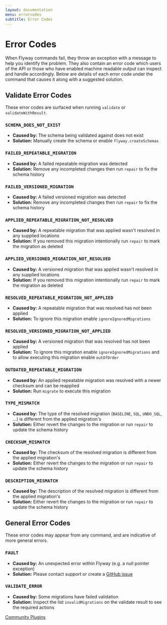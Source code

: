 ```yaml
---
layout: documentation
menu: errorcodes
subtitle: Error Codes
---
```


# Error Codes

When Flyway commands fail, they throw an exception with a message to help you identify the problem. They also contain an error code which users of the API or those who have enabled machine readable output can inspect and handle accordingly. Below are details of each error code under the command that causes it along with a suggested solution.


## Validate Error Codes
These error codes are surfaced when running `validate` or `validateWithResult`.

### `SCHEMA_DOES_NOT_EXIST`
- **Caused by:** The schema being validated against does not exist
- **Solution:** Manually create the schema or enable `flyway.createSchemas`

### `FAILED_REPEATABLE_MIGRATION`
- **Caused by:** A failed repeatable migration was detected
- **Solution:** Remove any incompleted changes then run `repair` to fix the schema history

### `FAILED_VERSIONED_MIGRATION`
- **Caused by:** A failed versioned migration was detected
- **Solution:** Remove any incompleted changes then run `repair` to fix the schema history

### `APPLIED_REPEATABLE_MIGRATION_NOT_RESOLVED`
- **Caused by:** A repeatable migration that was applied wasn't resolved in any supplied locations
- **Solution:** If you removed this migration intentionally run `repair` to mark the migration as deleted

### `APPLIED_VERSIONED_MIGRATION_NOT_RESOLVED`
- **Caused by:** A versioned migration that was applied wasn't resolved in any supplied locations
- **Solution:** If you removed this migration intentionally run `repair` to mark the migration as deleted

### `RESOLVED_REPEATABLE_MIGRATION_NOT_APPLIED`
- **Caused by:** A repeatable migration that was resolved has not been applied
- **Solution:** To ignore this migration enable `ignoreIgnoredMigrations`

### `RESOLVED_VERSIONED_MIGRATION_NOT_APPLIED`
- **Caused by:** A versioned migration that was resolved has not been applied
- **Solution:** To ignore this migration enable `ignoreIgnoredMigrations` and to allow executing this migration enable `outOfOrder`

### `OUTDATED_REPEATABLE_MIGRATION`
- **Caused by:** An applied repeatable migration was resolved with a newer checksum and can be reapplied
- **Solution:** Run `migrate` to execute this migration

### `TYPE_MISMATCH`
- **Caused by:** The type of the resolved migration (`BASELINE`, `SQL`, `UNDO_SQL`, ...) is different from the applied migration's
- **Solution:** Either revert the changes to the migration or run `repair` to update the schema history

### `CHECKSUM_MISMATCH`
- **Caused by:** The checksum of the resolved migration is different from the applied migration's
- **Solution:** Either revert the changes to the migration or run `repair` to update the schema history

### `DESCRIPTION_MISMATCH`
- **Caused by:** The description of the resolved migration is different from the applied migration's
- **Solution:** Either revert the changes to the migration or run `repair` to update the schema history


## General Error Codes
These error codes may appear from any command, and are indicative of more general errors.

### `FAULT`
- **Caused by:** An unexpected error within Flyway (e.g. a null pointer exception)
- **Solution:** Please contact support or create a [GitHub issue](https://github.com/flyway/flyway/issues)

### `VALIDATE_ERROR`
- **Caused by:** Some migrations have failed validation
- **Solution:** Inspect the list `invalidMigrations` on the validate result to see the required actions


<p class="next-steps">
    <a class="btn btn-primary" href="/documentation/usage/plugins">Community Plugins<i class="fa fa-arrow-right"></i></a>
</p>
